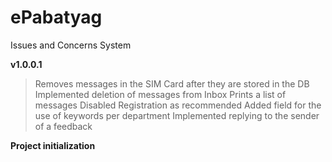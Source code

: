 # ePabatyag

Issues and Concerns System

**v1.0.0.1**
>Removes messages in the SIM Card after they are stored in the DB
>Implemented deletion of messages from Inbox
>Prints a list of messages
>Disabled Registration as recommended
>Added field for the use of keywords per department
>Implemented replying to the sender of a feedback

**Project initialization**
